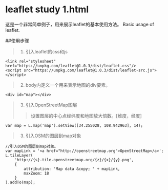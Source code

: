 # leaflet study 1.html
这是一个非常简单例子，用来展示leaflet的基本使用方法。 
Basic usage of leaflet.

##使用步骤
> 1. 引入leaflet的css和js
```
<link rel="stylesheet" href="https://unpkg.com/leaflet@1.0.3/dist/leaflet.css"/>
<script src="https://unpkg.com/leaflet@1.0.3/dist/leaflet-src.js"></script>
```
> 2. body内定义一个用来表示地图的div要素。
```
<div id="map"></div>
```
> 3. 引入OpenStreetMap图层
> > 设置图层的中心点经纬度和地图放大倍数。[维度，经度]
```
var map = L.map('map').setView([34.255028, 108.942963], 14);
```
> 3. 引入OSM的图层到map对象
```
//引入OSM的图层到map对象。
var mapLink = '<a href="http://openstreetmap.org">OpenStreetMap</a>';
L.tileLayer(
	'http://{s}.tile.openstreetmap.org/{z}/{x}/{y}.png',
	{
		attribution: 'Map data &copy; ' + mapLink,
		maxZoom: 18
	}
).addTo(map);
```
